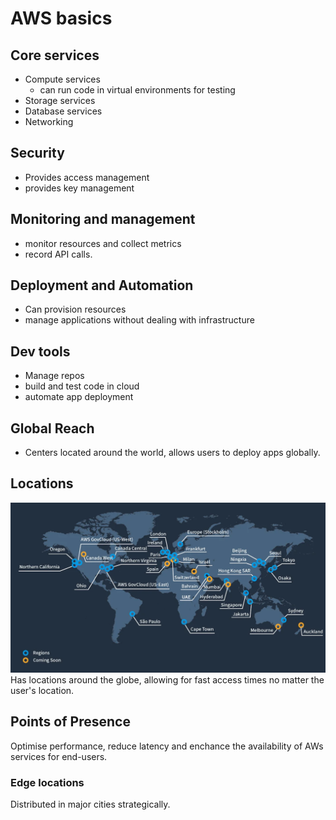 # AWS basics

## Core services
- Compute services
  - can run code in virtual environments for testing
- Storage services
- Database services
- Networking

## Security
- Provides access management
- provides key management

## Monitoring and management
- monitor resources and collect metrics
- record API calls.

## Deployment and Automation
- Can provision resources
- manage applications without dealing with infrastructure

## Dev tools
- Manage repos
- build and test code in cloud
- automate app deployment

## Global Reach
- Centers located around the world, allows users to deploy apps globally.

## Locations
![locations](readme-images/locations.png) <br>
Has locations around the globe, allowing for fast access times no matter the user's location.

## Points of Presence
Optimise performance, reduce latency and enchance the availability of AWs services for end-users.

### Edge locations
Distributed in major cities strategically.